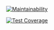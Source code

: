 [![Maintainability](https://api.codeclimate.com/v1/badges/f8e2a219e4d96de371c6/maintainability)](https://codeclimate.com/github/franticstas/hex/maintainability)

[![Test Coverage](https://api.codeclimate.com/v1/badges/f8e2a219e4d96de371c6/test_coverage)](https://codeclimate.com/github/franticstas/hex/test_coverage)